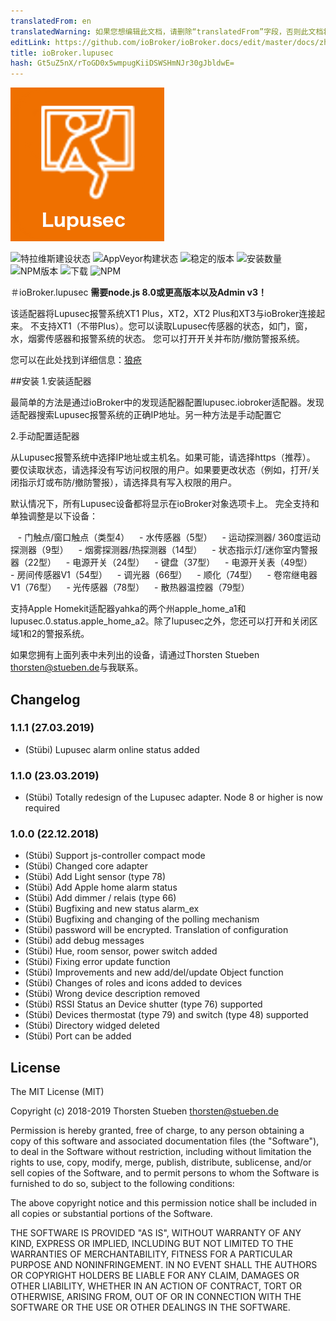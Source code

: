 ```yaml
---
translatedFrom: en
translatedWarning: 如果您想编辑此文档，请删除“translatedFrom”字段，否则此文档将再次自动翻译
editLink: https://github.com/ioBroker/ioBroker.docs/edit/master/docs/zh-cn/adapterref/iobroker.lupusec/README.md
title: ioBroker.lupusec
hash: Gt5uZ5nX/rToGD0x5wmpugKiiDSWSHmNJr30gJbldwE=
---
```

![商标](../../../en/adapterref/iobroker.lupusec/admin/lupusec.png)

![特拉维斯建设状态](https://travis-ci.org/schmupu/ioBroker.lupusec.svg?branch=master)
![AppVeyor构建状态](https://ci.appveyor.com/api/projects/status/github/schmupu/ioBroker.lupusec?branch=master&svg=true)
![稳定的版本](http://iobroker.live/badges/lupusec-stable.svg)
![安装数量](http://iobroker.live/badges/lupusec-installed.svg)
![NPM版本](http://img.shields.io/npm/v/iobroker.lupusec.svg)
![下载](https://img.shields.io/npm/dm/iobroker.lupusec.svg)
![NPM](https://nodei.co/npm/iobroker.lupusec.png?downloads=true)

＃ioBroker.lupusec
**需要node.js 8.0或更高版本以及Admin v3！**

该适配器将Lupusec报警系统XT1 Plus，XT2，XT2 Plus和XT3与ioBroker连接起来。
不支持XT1（不带Plus）。您可以读取Lupusec传感器的状态，如门，窗，水，烟雾传感器和报警系统的状态。
您可以打开开关并布防/撤防警报系统。

您可以在此处找到详细信息：[狼疮](https://www.lupus-electronics.de/en)

##安装
1.安装适配器

最简单的方法是通过ioBroker中的发现适配器配置lupusec.iobroker适配器。发现适配器搜索Lupusec报警系统的正确IP地址。另一种方法是手动配置它

2.手动配置适配器

从Lupusec报警系统中选择IP地址或主机名。如果可能，请选择https（推荐）。
要仅读取状态，请选择没有写访问权限的用户。如果要更改状态（例如，打开/关闭指示灯或布防/撤防警报），请选择具有写入权限的用户。

默认情况下，所有Lupusec设备都将显示在ioBroker对象选项卡上。
完全支持和单独调整是以下设备：

   - 门触点/窗口触点（类型4）
   - 水传感器（5型）
   - 运动探测器/ 360度运动探测器（9型）
   - 烟雾探测器/热探测器（14型）
   - 状态指示灯/迷你室内警报器（22型）
   - 电源开关（24型）
   - 键盘（37型）
   - 电源开关表（49型）
   - 房间传感器V1（54型）
   - 调光器（66型）
   - 顺化（74型）
   - 卷帘继电器V1（76型）
   - 光传感器（78型）
   - 散热器温控器（79型）

支持Apple Homekit适配器yahka的两个州apple_home_a1和lupusec.0.status.apple_home_a2。除了lupusec之外，您还可以打开和关闭区域1和2的警报系统。

如果您拥有上面列表中未列出的设备，请通过Thorsten Stueben <thorsten@stueben.de>与我联系。

## Changelog
### 1.1.1 (27.03.2019)
* (Stübi) Lupusec alarm online status added

### 1.1.0 (23.03.2019)
* (Stübi) Totally redesign of the Lupusec adapter. Node 8 or higher is now required

### 1.0.0 (22.12.2018)
* (Stübi) Support js-controller compact mode
* (Stübi) Changed core adapter
* (Stübi) Add Light sensor (type 78)
* (Stübi) Add Apple home alarm status
* (Stübi) Add dimmer / relais (type 66)
* (Stübi) Bugfixing and new status alarm_ex
* (Stübi) Bugfixing and changing of the polling mechanism
* (Stübi) password will be encrypted. Translation of configuration
* (Stübi) add debug messages
* (Stübi) Hue, room sensor, power switch added
* (Stübi) Fixing error update function
* (Stübi) Improvements and new add/del/update Object function
* (Stübi) Changes of roles and icons added to devices
* (Stübi) Wrong device description removed
* (Stübi) RSSI Status an Device shutter (type 76) supported
* (Stübi) Devices thermostat (type 79) and switch (type 48) supported
* (Stübi) Directory widged deleted
* (Stübi) Port can be added

## License
The MIT License (MIT)

Copyright (c) 2018-2019 Thorsten Stueben <thorsten@stueben.de>

Permission is hereby granted, free of charge, to any person obtaining a copy
of this software and associated documentation files (the "Software"), to deal
in the Software without restriction, including without limitation the rights
to use, copy, modify, merge, publish, distribute, sublicense, and/or sell
copies of the Software, and to permit persons to whom the Software is
furnished to do so, subject to the following conditions:

The above copyright notice and this permission notice shall be included in
all copies or substantial portions of the Software.

THE SOFTWARE IS PROVIDED "AS IS", WITHOUT WARRANTY OF ANY KIND, EXPRESS OR
IMPLIED, INCLUDING BUT NOT LIMITED TO THE WARRANTIES OF MERCHANTABILITY,
FITNESS FOR A PARTICULAR PURPOSE AND NONINFRINGEMENT. IN NO EVENT SHALL THE
AUTHORS OR COPYRIGHT HOLDERS BE LIABLE FOR ANY CLAIM, DAMAGES OR OTHER
LIABILITY, WHETHER IN AN ACTION OF CONTRACT, TORT OR OTHERWISE, ARISING FROM,
OUT OF OR IN CONNECTION WITH THE SOFTWARE OR THE USE OR OTHER DEALINGS IN
THE SOFTWARE.